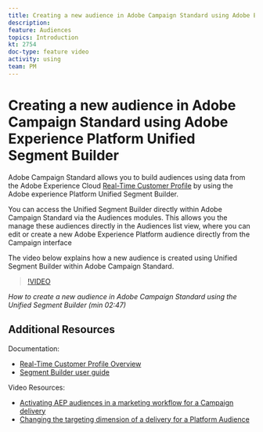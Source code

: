 ```yaml
---
title: Creating a new audience in Adobe Campaign Standard using Adobe Experience Platform Unified Segment Builder
description: 
feature: Audiences
topics: Introduction
kt: 2754 
doc-type: feature video
activity: using
team: PM
---
```


# Creating a new audience in Adobe Campaign Standard using Adobe Experience Platform Unified Segment Builder

Adobe Campaign Standard allows you to build audiences using data from the Adobe Experience Cloud [Real-Time Customer Profile](https://docs.adobe.com/content/help/en/platform-learn/tutorials/profiles/understanding-the-real-time-customer-profile.html) by using the Adobe experience Platform Unified Segment Builder.

You can access the Unified Segment Builder directly within Adobe Campaign Standard via the Audiences modules. This allows you the manage these audiences directly in the Audiences list view, where you can edit or create a new Adobe Experience Platform audience directly from the Campaign interface

The video below explains how a new audience is created using Unified Segment Builder within Adobe Campaign Standard.

>[!VIDEO](https://video.tv.adobe.com/v/27638?quality=12)

*How to create a new audience in Adobe Campaign Standard using the Unified Segment Builder (min 02:47)*

## Additional Resources

Documentation:
* [Real-Time Customer Profile Overview](https://www.adobe.io/apis/experienceplatform/home/profile-identity-segmentation/profile-identity-segmentation-services.html#!api-specification/markdown/narrative/technical_overview/unified_profile_architectural_overview/unified_profile_architectural_overview.md)
* [Segment Builder user guide](https://www.adobe.io/apis/experienceplatform/home/profile-identity-segmentation/profile-identity-segmentation-services.html#!api-specification/markdown/narrative/technical_overview/segmentation/segment-builder-guide.md)

Video Resources:
* [Activating AEP audiences in a marketing workflow for a Campaign delivery](/help/acs/profiles-and-audiences/audience-destinations/activating-aep-audiences.md)
* [Changing the targeting dimension of a delivery for a Platform Audience](/help/acs/profiles-and-audiences/audience-destinations/changing-targeting-dimension.md)
